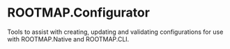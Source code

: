 # ROOTMAP.Configurator
Tools to assist with creating, updating and validating configurations for use with ROOTMAP.Native and ROOTMAP.CLI.
